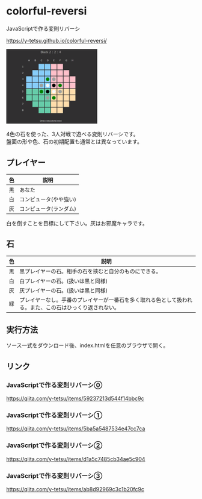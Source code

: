 # colorful-reversi
JavaScriptで作る変則リバーシ

https://y-tetsu.github.io/colorful-reversi/

<img src="image/demo3.gif" width="48%">

4色の石を使った、3人対戦で遊べる変則リバーシです。<br>
盤面の形や色、石の初期配置も通常とは異なっています。<br>

## プレイヤー
|色 |説明 |
|---|---|
|黒 |あなた |
|白 |コンピュータ(やや強い) |
|灰 |コンピュータ(ランダム) |

白を倒すことを目標にして下さい。灰はお邪魔キャラです。

## 石
|色 |説明 |
|---|---|
|黒 |黒プレイヤーの石。相手の石を挟むと自分のものにできる。 |
|白 |白プレイヤーの石。(扱いは黒と同様) |
|灰 |灰プレイヤーの石。(扱いは黒と同様) |
|緑 |プレイヤーなし。手番のプレイヤーが一番石を多く取れる色として扱われる。また、この石はひっくり返されない。 |

## 実行方法
ソース一式をダウンロード後、index.htmlを任意のブラウザで開く。<br>

## リンク
### JavaScriptで作る変則リバーシ⓪
https://qiita.com/y-tetsu/items/59237213d544f14bbc9c
### JavaScriptで作る変則リバーシ①
https://qiita.com/y-tetsu/items/5ba5a5487534e47cc7ca
### JavaScriptで作る変則リバーシ②
https://qiita.com/y-tetsu/items/d1a5c7485cb34ae5c904
### JavaScriptで作る変則リバーシ③
https://qiita.com/y-tetsu/items/ab8d92969c3c1b20fc9c
